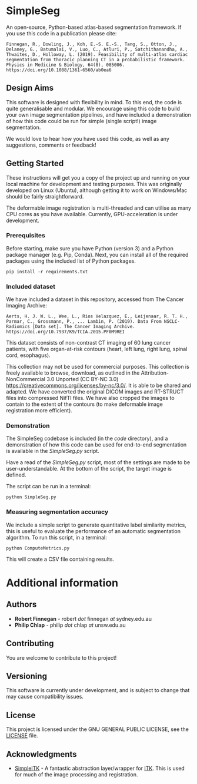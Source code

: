 # SimpleSeg

An open-source, Python-based atlas-based segmentation framework. If you use this code in a publication please cite:

```
Finnegan, R., Dowling, J., Koh, E.-S. E.-S., Tang, S., Otton, J., Delaney, G., Batumalai, V., Luo, C., Atluri, P., Satchithanandha, A., Thwaites, D., Holloway, L. (2019). Feasibility of multi-atlas cardiac segmentation from thoracic planning CT in a probabilistic framework. Physics in Medicine & Biology, 64(8), 085006. https://doi.org/10.1088/1361-6560/ab0ea6
```

## Design Aims

This software is designed with flexibility in mind. To this end, the code is quite generalisable and modular. We encourage using this code to build your own image segmentation pipelines, and have included a demonstration of how this code could be run for simple (single script!) image segmentation.

We would love to hear how you have used this code, as well as any suggestions, comments or feedback!

## Getting Started

These instructions will get you a copy of the project up and running on your local machine for development and testing purposes. This was originally developed on Linux (Ubuntu), although getting it to work on Windows/Mac should be fairly straightforward.

The deformable image registration is multi-threaded and can utilise as many CPU cores as you have available. Currently, GPU-acceleration is under development.

### Prerequisites

Before starting, make sure you have Python (version 3) and a Python package manager (e.g. Pip, Conda). Next, you can install all of the required packages using the included list of Python packages.

```
pip install -r requirements.txt
```

### Included dataset

We have included a dataset in this repository, accessed from The Cancer Imaging Archive:

```
Aerts, H. J. W. L., Wee, L., Rios Velazquez, E., Leijenaar, R. T. H., Parmar, C., Grossmann, P., ... Lambin, P. (2019). Data From NSCLC-Radiomics [Data set]. The Cancer Imaging Archive. https://doi.org/10.7937/K9/TCIA.2015.PF0M9REI
```

This dataset consists of non-contrast CT imaging of 60 lung cancer patients, with five organ-at-risk contours (heart, left lung, right lung, spinal cord, esophagus).

This collection may not be used for commercial purposes. This collection is freely available to browse, download, as outlined in the Attribution-NonCommercial 3.0 Unported (CC BY-NC 3.0) https://creativecommons.org/licenses/by-nc/3.0/. It is able to be shared and adapted. We have converted the original DICOM images and RT-STRUCT files into compressed NifTI files. We have also cropped the images to contain to the extent of the contours (to make deformable image registration more efficient).


### Demonstration

The SimpleSeg codebase is included (in the *code* directory), and a demonstration of how this code can be used for end-to-end segmentation is available in the *SimpleSeg.py* script.

Have a read of the *SimpleSeg.py* script, most of the settings are made to be user-understandable. At the bottom of the script, the target image is defined.

The script can be run in a terminal:

```
python SimpleSeg.py
```

### Measuring segmentation accuracy

We include a simple script to generate quantitative label similarity metrics, this is useful to evaluate the performance of an automatic segmentation algorithm. To run this script, in a terminal:

```
python ComputeMetrics.py
```

This will create a CSV file containing results.

# Additional information

## Authors

* **Robert Finnegan** - robert *dot* finnegan *at* sydney.edu.au
* **Philip Chlap** - philip *dot* chlap *at* unsw.edu.au

## Contributing

You are welcome to contribute to this project!

## Versioning

This software is currently under development, and is subject to change that may cause compatibility issues.

## License

This project is licensed under the GNU GENERAL PUBLIC LICENSE, see the [LICENSE](LICENSE) file.

## Acknowledgments

* [SimpleITK](http://www.simpleitk.org) - A fantastic abstraction layer/wrapper for [ITK](http://www.itk.org). This is used for much of the image processing and registration.
